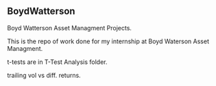 ## BoydWatterson
Boyd Watterson Asset Managment Projects.

This is the repo of work done for my internship at Boyd Waterson Asset Managment.

t-tests are in T-Test Analysis folder. 

trailing vol vs diff. returns.

